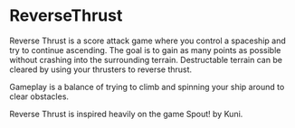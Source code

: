 # ReverseThrust
Reverse Thrust is a score attack game where you control a spaceship and try to continue ascending. 
The goal is to gain as many points as possible without crashing into the surrounding terrain.
Destructable terrain can be cleared by using your thrusters to reverse thrust.

Gameplay is a balance of trying to climb and spinning your ship around to clear obstacles.

Reverse Thrust is inspired heavily on the game Spout! by Kuni.

